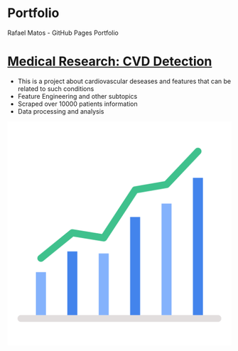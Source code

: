 # Portfolio
Rafael Matos - GitHub Pages Portfolio

# [Medical Research: CVD Detection](https://www.kaggle.com/cdabakoglu/heart-disease-classifications-machine-learning)
* This is a project about cardiovascular deseases and features that can be related to such conditions
* Feature Engineering and other subtopics
* Scraped over 10000 patients information
* Data processing and analysis

![](images/unnamed.png)
